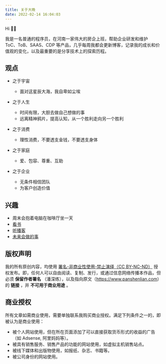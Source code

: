 ```yaml
---
title: 关于大晚
date: 2022-02-14 16:04:03
---
```


Hi 👋🏼

我是一名普通的程序员，在河南一家伟大的房企上班，帮助企业研发和维护 ToC、ToB、SAAS、CDP 等产品，几乎每周我都会更新博客，记录我的成长和价值观的变化，以及最重要的是分享技术上的探索历程。

<!-- <div style="width:100%;margin:auto;text-align:center;"><img src="http://www.panshenlian.com/images/post/me/me-in-2019.jpg" width="40%" ></div>-->

## 观点

* 之于宇宙
    * 面对这星辰大海，我自卑如尘埃 

* 之于人生
    * 时间有限，大胆去做自己想做的事 
    * 远离精神鸦片，提高认知，从一个胜利走向另一个胜利

* 之于消费
    * 理性消费，不要透支金钱，不要透支身体

* 之于家庭
    * 爱、包容、尊重、互助

* 之于企业
    * 无条件相信团队
    * 为客户创造价值

## 兴趣

* 周末会抱着电脑在咖啡厅坐一天
* [看书](/booklist)
* [听播客](/podcasts)
* [未来会做的事](/live)

<a id='licence'></a>
## 版权声明

我的所有原创内容，均使用 [署名-非商业性使用-禁止演绎（CC BY-NC-ND）](https://creativecommons.org/licenses/by-nc-nd/3.0/cn/) 授权发布。即，任何人可以自由阅读、复制、发行，或通过信息网络传播本作品，但必须 **保留作者署名** （潘深练），以及指向原文（<https://www.panshenlian.com>）的 **链接** ，并 **不可用于商业用途** 。

## 商业授权

所有文章如需商业使用，需要单独联系我购买商业授权。满足下列条件之一的，即被认为是商业使用：

* 被个人网站使用，但在所在页面添加了可以直接获取货币形式的收益的广告（如 Adsense, 阿里妈妈等）。
* 被具有销售服务、销售产品的功能的网站使用，如虚拟主机销售站点。
* 被线下媒体和出版物使用，如报纸、杂志、书籍等。
* 被公司身份的网站使用。  